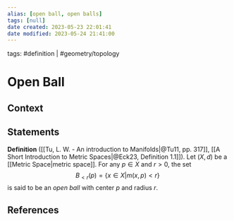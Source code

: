 ```yaml
---
alias: [open ball, open balls]
tags: [null]
date created: 2023-05-23 22:01:41
date modified: 2023-05-24 21:41:00
---
```


tags: #definition | #geometry/topology

# Open Ball

## Context

## Statements

**Definition** ([[Tu, L. W. - An introduction to Manifolds|@Tu11, pp. 317]], [[A Short Introduction to Metric Spaces|@Eck23, Definition 1.1]]). Let $(X, d)$ be a [[Metric Space|metric space]]. For any $p\in X$ and $r>0$, the set $$B_{<r}(p)=\{x\in X|m(x,p)<r\}\;$$ is said to be an _open ball_ with center $p$ and radius $r$.

## References